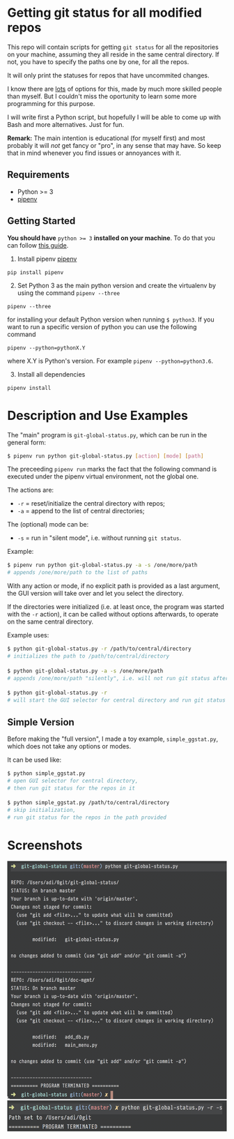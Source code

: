 # Getting git status for all modified repos
This repo will contain scripts for getting `git status` for all the repositories on your machine, assuming they all reside in the same central directory. If not, you have to specify the paths one by one, for all the repos.

It will only print the statuses for repos that have uncommited changes.

I know there are [lots](https://stackoverflow.com/questions/18757843/git-status-over-all-repos#18760535) of options for this, made by much more skilled people than myself. But I couldn't miss the oportunity to learn some more programming for this purpose.

I will write first a Python script, but hopefully I will be able to come up with Bash and more alternatives. Just for fun.

**Remark:** The main intention is educational (for myself first) and most probably it will *not* get fancy or "pro", in any sense that may have. So keep that in mind whenever you find issues or annoyances with it.


## Requirements
- Python >= 3
- [pipenv](http://docs.pipenv.org/en/latest/#)

## Getting Started

**You should have** `python >= 3` **installed on your machine**. To do that you can follow [this guide]( http://docs.python-guide.org/en/latest/starting/install3/osx/#install3-osx).

1. Install pipenv [pipenv](http://docs.pipenv.org/en/latest/)

``` 
pip install pipenv
```

2. Set Python 3 as the main python version and create the virtualenv by using the command `pipenv --three`

``` 
pipenv --three
```

for installing your default Python version when running `$ python3`.
If you want to run a specific version of python you can use the following command

```
pipenv --python=pythonX.Y
```

where X.Y is Python's version.
For example `pipenv --python=python3.6`.

3. Install all dependencies

```
pipenv install
```

# Description and Use Examples
The "main" program is `git-global-status.py`, which can be run in the general form:

```bash
$ pipenv run python git-global-status.py [action] [mode] [path]
```

The preceeding `pipenv run` marks the fact that the following command is executed under the 
pipenv virtual environment, not the global one. 

The actions are:
- `-r` = reset/initialize the central directory with repos;
- `-a` = append to the list of central directories;

The (optional) mode can be:
- `-s` = run in "silent mode", i.e. without running `git status`.

Example:

```bash
$ pipenv run python git-global-status.py -a -s /one/more/path
# appends /one/more/path to the list of paths
```

With any action or mode, if no explicit path is provided as a last argument, the GUI version will take over and let you select the directory.

If the directories were initialized (i.e. at least once, the program was started with the `-r` action), it can be called without options afterwards, to operate on the same central directory.

Example uses:

```bash
$ python git-global-status.py -r /path/to/central/directory
# initializes the path to /path/to/central/directory

$ python git-global-status.py -a -s /one/more/path
# appends /one/more/path "silently", i.e. will not run git status after

$ python git-global-status.py -r
# will start the GUI selector for central directory and run git status for all the repos in it
```

## Simple Version
Before making the "full version", I made a toy example, `simple_ggstat.py`, which does not take any options or modes.

It can be used like:

```bash
$ python simple_ggstat.py
# open GUI selector for central directory,
# then run git status for the repos in it

$ python simple_ggstat.py /path/to/central/directory
# skip initialization,
# run git status for the repos in the path provided
```


# Screenshots
![Screenshot in action](/scratch/git-global-status.png?raw=true "Program in action")
![Screenshot -rs](/scratch/ggstat-rs.png?raw=true "Silently set path")
